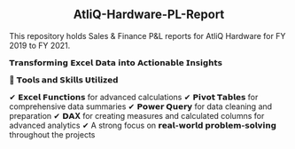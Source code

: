 <h2 align="center">AtliQ-Hardware-PL-Report</h2>
This repository holds Sales & Finance P&L reports for AtliQ Hardware for FY 2019 to FY 2021.

𝗧𝗿𝗮𝗻𝘀𝗳𝗼𝗿𝗺𝗶𝗻𝗴 𝗘𝘅𝗰𝗲𝗹 𝗗𝗮𝘁𝗮 𝗶𝗻𝘁𝗼 𝗔𝗰𝘁𝗶𝗼𝗻𝗮𝗯𝗹𝗲 𝗜𝗻𝘀𝗶𝗴𝗵𝘁𝘀

🔧 **𝗧𝗼𝗼𝗹𝘀 𝗮𝗻𝗱 𝗦𝗸𝗶𝗹𝗹𝘀 𝗨𝘁𝗶𝗹𝗶𝘇𝗲𝗱**

✔ **𝗘𝘅𝗰𝗲𝗹 𝗙𝘂𝗻𝗰𝘁𝗶𝗼𝗻𝘀** for advanced calculations 
✔ **𝗣𝗶𝘃𝗼𝘁 𝗧𝗮𝗯𝗹𝗲𝘀** for comprehensive data summaries 
✔ **𝗣𝗼𝘄𝗲𝗿 𝗤𝘂𝗲𝗿𝘆** for data cleaning and preparation
✔ **𝗗𝗔X** for creating measures and calculated columns for advanced analytics
✔ A strong focus on **𝗿𝗲𝗮𝗹-𝘄𝗼𝗿𝗹𝗱 𝗽𝗿𝗼𝗯𝗹𝗲𝗺-𝘀𝗼𝗹𝘃𝗶𝗻𝗴** throughout the projects

